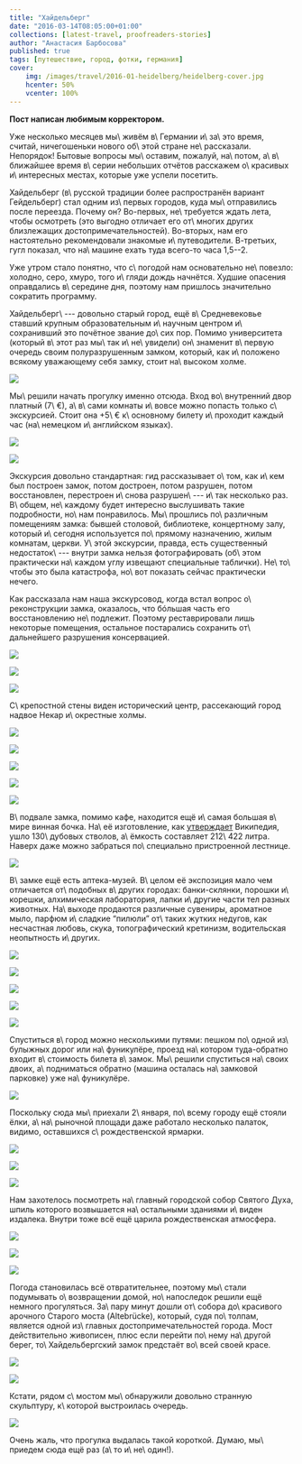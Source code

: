 ```yaml
---
title: "Хайдельберг"
date: "2016-03-14T08:05:00+01:00"
collections: [latest-travel, proofreaders-stories]
author: "Анастасия Барбосова"
published: true
tags: [путешествие, город, фотки, германия]
cover:
    img: /images/travel/2016-01-heidelberg/heidelberg-cover.jpg
    hcenter: 50%
    vcenter: 100%
---
```


**Пост написан любимым корректором.**

Уже несколько месяцев мы\ живём в\ Германии и\ за\ это время, считай,
ничегошеньки нового об\ этой стране не\ рассказали. Непорядок! Бытовые вопросы
мы\ оставим, пожалуй, на\ потом, а\ в\ ближайшее время в\ серии небольших
отчётов расскажем о\ красивых и\ интересных местах, которые уже успели посетить.

<!--more-->

Хайдельберг (в\ русской традиции более распространён вариант Гейдельберг) стал
одним из\ первых городов, куда мы\ отправились после переезда. Почему он?
Во-первых, не\ требуется ждать лета, чтобы осмотреть (это выгодно отличает его
от\ многих других близлежащих достопримечательностей). Во-вторых, нам его
настоятельно рекомендовали знакомые и\ путеводители. В-третьих, гугл показал,
что на\ машине ехать туда всего-то часа 1,5--2.

Уже утром стало понятно, что с\ погодой нам основательно не\ повезло: холодно,
серо, хмуро, того и\ гляди дождь начнётся. Худшие опасения оправдались
в\ середине дня, поэтому нам пришлось значительно сократить программу.

Хайдельберг\ --- довольно старый город, ещё в\ Средневековье ставший крупным
образовательным и\ научным центром и\ сохранивший это почётное звание до\ сих
пор. Помимо университета (который в\ этот раз мы\ так и\ не\ увидели)
он\ знаменит в\ первую очередь своим полуразрушенным замком, который, как
и\ положено всякому уважающему себя замку, стоит на\ высоком холме.

![](/images/travel/2016-01-heidelberg/heidelberg-schloss.jpg)

Мы\ решили начать прогулку именно отсюда. Вход во\ внутренний двор платный
(7\ €), а\ в\ сами комнаты и\ вовсе можно попасть только с\ экскурсией. Стоит
она +5\ € к\ основному билету и\ проходит каждый час (на\ немецком
и\ английском языках).

![](/images/travel/2016-01-heidelberg/heidelberg-schloss-yard-1.jpg)

![](/images/travel/2016-01-heidelberg/heidelberg-schloss-yard-2.jpg)

Экскурсия довольно стандартная: гид рассказывает о\ том, как и\ кем был
построен замок, потом достроен, потом разрушен, потом восстановлен, перестроен
и\ снова разрушен\ --- и\ так несколько раз. В\ общем, не\ каждому будет
интересно выслушивать такие подробности, но\ нам понравилось. Мы\ прошлись
по\ различным помещениям замка: бывшей столовой, библиотеке, концертному залу,
который и\ сегодня используется по\ прямому назначению, жилым комнатам, церкви.
У\ этой экскурсии, правда, есть существенный недостаток\ --- внутри замка нельзя
фотографировать (об\ этом практически на\ каждом углу извещают специальные
таблички). Не\ то\ чтобы это была катастрофа, но\ вот показать сейчас
практически нечего.

Как рассказала нам наша экскурсовод, когда встал вопрос о\ реконструкции замка,
оказалось, что бóльшая часть его восстановлению не\ подлежит. Поэтому
реставрировали лишь некоторые помещения, остальное постарались сохранить
от\ дальнейшего разрушения консервацией.

![](/images/travel/2016-01-heidelberg/heidelberg-schloss-ruins-1.jpg)

![](/images/travel/2016-01-heidelberg/heidelberg-schloss-ruins-2.jpg)

![](/images/travel/2016-01-heidelberg/heidelberg-schloss-ruins-3.jpg)

С\ крепостной стены виден исторический центр, рассекающий город надвое Некар
и\ окрестные холмы.

![](/images/travel/2016-01-heidelberg/heidelberg-view-1.jpg)

![](/images/travel/2016-01-heidelberg/heidelberg-view-2.jpg)

![](/images/travel/2016-01-heidelberg/heidelberg-view-3.jpg)

![](/images/travel/2016-01-heidelberg/heidelberg-view-4.jpg)

![](/images/travel/2016-01-heidelberg/heidelberg-view-5.jpg)

В\ подвале замка, помимо кафе, находится ещё и\ самая большая в\ мире винная
бочка. На\ её изготовление, как [утверждает][wiki] Википедия, ушло 130\ дубовых
стволов, а\ ёмкость составляет 212\ 422 литра. Наверх даже можно забраться
по\ специально пристроенной лестнице.

![](/images/travel/2016-01-heidelberg/heidelberg-barrel.jpg)

В\ замке ещё есть аптека-музей. В\ целом её экспозиция мало чем отличается
от\ подобных в\ других городах: банки-склянки, порошки и\ корешки, алхимическая
лаборатория, лапки и\ другие части тел разных животных. На\ выходе продаются
различные сувениры, ароматное мыло, парфюм и\ сладкие “пилюли” от\ таких жутких
недугов, как несчастная любовь, скука, топографический кретинизм, водительская
неопытность и\ других.

![](/images/travel/2016-01-heidelberg/heidelberg-apotheke-1.jpg)

![](/images/travel/2016-01-heidelberg/heidelberg-apotheke-2.jpg)

![](/images/travel/2016-01-heidelberg/heidelberg-apotheke-3.jpg)

![](/images/travel/2016-01-heidelberg/heidelberg-apotheke-4.jpg)

![](/images/travel/2016-01-heidelberg/heidelberg-apotheke-5.jpg)

Спуститься в\ город можно несколькими путями: пешком по\ одной из\ булыжных
дорог или на\ фуникулёре, проезд на\ котором туда-обратно входит в\ стоимость
билета в\ замок. Мы\ решили спуститься на\ своих двоих, а\ подниматься обратно
(машина осталась на\ замковой парковке) уже на\ фуникулёре.

![](/images/travel/2016-01-heidelberg/heidelberg-funicular.jpg)

Поскольку сюда мы\ приехали 2\ января, по\ всему городу ещё стояли ёлки,
а\ на\ рыночной площади даже работало несколько палаток, видимо, оставшихся
с\ рождественской ярмарки.

![](/images/travel/2016-01-heidelberg/heidelberg-city-1.jpg)

![](/images/travel/2016-01-heidelberg/heidelberg-city-2.jpg)

![](/images/travel/2016-01-heidelberg/heidelberg-city-3.jpg)

Нам захотелось посмотреть на\ главный городской собор Святого Духа, шпиль
которого возвышается на\ остальными зданиями и\ виден издалека. Внутри тоже всё
ещё царила рождественская атмосфера.

![](/images/travel/2016-01-heidelberg/heidelberg-cathedral-1.jpg)

![](/images/travel/2016-01-heidelberg/heidelberg-cathedral-2.jpg)

![](/images/travel/2016-01-heidelberg/heidelberg-cathedral-3.jpg)

Погода становилась всё отвратительнее, поэтому мы\ стали подумывать
о\ возвращении домой, но\ напоследок решили ещё немного прогуляться. За\ пару
минут дошли от\ собора до\ красивого арочного Старого моста (Altebrücke),
который, судя по\ толпам, является одной из\ главных достопримечательностей
города. Мост действительно живописен, плюс если перейти по\ нему на\ другой
берег, то\ Хайдельбергский замок предстаёт во\ всей своей красе.

![](/images/travel/2016-01-heidelberg/heidelberg-bridge-1.jpg)

![](/images/travel/2016-01-heidelberg/heidelberg-bridge-2.jpg)

Кстати, рядом с\ мостом мы\ обнаружили довольно странную скульптуру, к\ которой
выстроилась очередь.

![](/images/travel/2016-01-heidelberg/heidelberg-sculpture.jpg)

Очень жаль, что прогулка выдалась такой короткой. Думаю, мы\ приедем сюда ещё
раз (а\ то и\ не\ один!).

[wiki]: https://ru.wikipedia.org/wiki/Гейдельбергская_бочка

